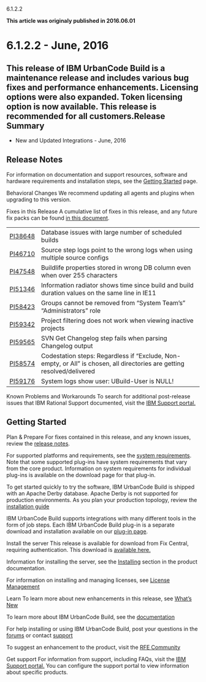





6.1.2.2

**This article was originaly published in 2016.06.01**


6.1.2.2 - June, 2016
====================




This release of IBM UrbanCode Build is a maintenance release and includes various bug fixes and performance enhancements. Licensing options were also expanded. Token licensing option is now available. This release is recommended for all customers.Release Summary
---------------

  
* New and Updated Integrations - June, 2016

Release Notes
-------------

  

For information on documentation and support resources, software and hardware requirements and installation steps, see the [Getting Started](../getting-started) page.





Behavioral Changes
We recommend updating all agents and plugins when upgrading to this version.




Fixes in this Release
A cumulative list of fixes in this release, and any future fix packs can be found [in this document](http://www-01.ibm.com/support/docview.wss?uid=swg27043657).




|  |  |
| --- | --- |
| [PI38648](http://www.ibm.com/support/docview.wss?uid=swg1PI38648) | Database issues with large number of scheduled builds |
| [PI46710](http://www.ibm.com/support/docview.wss?uid=swg1PI46710) | Source step logs point to the wrong logs when using multiple source configs |
| [PI47548](http://www.ibm.com/support/docview.wss?uid=swg1PI47548) | Buildlife properties stored in wrong DB column even when over 255 characters |
| [PI51346](http://www.ibm.com/support/docview.wss?uid=swg1PI51346) | Information radiator shows time since build and build duration values on the same line in IE11 |
| [PI58423](http://www.ibm.com/support/docview.wss?uid=swg1PI58423) | Groups cannot be removed from “System Team’s” “Administrators” role |
| [PI59342](http://www.ibm.com/support/docview.wss?uid=swg1PI59342) | Project filtering does not work when viewing inactive projects |
| [PI59565](http://www.ibm.com/support/docview.wss?uid=swg1PI59565) | SVN Get Changelog step fails when parsing Changelog output |
| [PI58574](http://www.ibm.com/support/docview.wss?uid=swg1PI58574) | Codestation steps: Regardless if “Exclude, Non-empty, or All” is chosen, all directories are getting resolved/delivered |
| [PI59176](http://www.ibm.com/support/docview.wss?uid=swg1PI59176) | System logs show user: UBuild-User is NULL! |





Known Problems and Workarounds
To search for additional post-release issues that IBM Rational Support documented, visit the [IBM Support portal.](https://www-947.ibm.com/support/entry/myportal/support?brandind=Rational)



Getting Started
---------------

  

Plan & Prepare
For fixes contained in this release, and any known issues, review the [release notes](../release-notes).


For supported platforms and requirements, see the [system requirements](http://www-01.ibm.com/support/docview.wss?uid=swg27044198). Note that some supported plug-ins have system requirements that vary from the core product. Information on system requirements for individual plug-ins is available on the download page for that plug-in.


To get started quickly to try the software, IBM UrbanCode Build is shipped with an Apache Derby database. Apache Derby is not supported for production environments. As you plan your production topology, review the [installation guide](http://www-01.ibm.com/support/knowledgecenter/SS8NMD_6.1.2/com.ibm.ucbuild.doc/topics/install_ch.html)


IBM UrbanCode Build supports integrations with many different tools in the form of job steps. Each IBM UrbanCode Build plug-in is a separate download and installation available on our [plug-in page](https://developer.ibm.com/urbancode/plugins/ibm-urbancode-build/).





Install the server
This release is available for download from Fix Central, requiring authentication. This download is [available here.](http://www-933.ibm.com/support/fixcentral/swg/selectFixes?parent=ibm~Rational&product=ibm/Rational/UrbanCode+Build&release=6.1.2.0&platform=All&function=all)


Information for installing the server, see the [Installing](http://www-01.ibm.com/support/knowledgecenter/SS8NMD_6.1.2/com.ibm.ucbuild.doc/topics/install_ch.html) section in the product documentation.


For information on installing and managing licenses, see [License Management](http://www-01.ibm.com/support/knowledgecenter/SS8NMD_6.1.2/com.ibm.ucbuild.doc/topics/licenseManage.html)



Learn
To learn more about new enhancements in this release, see [What’s New](..) 


To learn more about IBM UrbanCode Build, see the  [documentation](http://www-01.ibm.com/support/knowledgecenter/SS8NMD_6.1.2)


For help installing or using IBM UrbanCode Build, post your questions in the [forums](https://developer.ibm.com/answers?community=urbancode) or contact  [support](http://www-947.ibm.com/support/entry/portal/support?brandind=Rational)


To suggest an enhancement to the product, visit the [RFE Community](http://www.ibm.com/developerworks/rfe/execute?use_case=submitRfe)





Get support
For information from support, including FAQs, visit the [IBM Support portal.](http://www-947.ibm.com/support/entry/portal/support?brandind=Rational) You can configure the support portal to view information about specific products.







